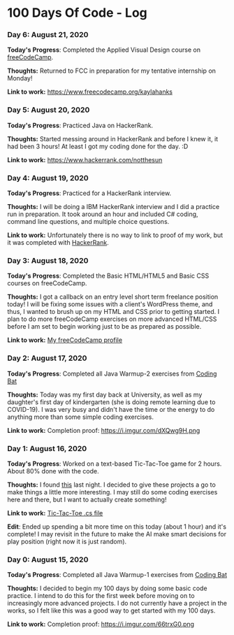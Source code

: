 # 100 Days Of Code - Log

### Day 6: August 21, 2020

**Today's Progress**: Completed the Applied Visual Design course on [freeCodeCamp](https://www.freecodecamp.org). 

**Thoughts:** Returned to FCC in preparation for my tentative internship on Monday!

**Link to work:** https://www.freecodecamp.org/kaylahanks

### Day 5: August 20, 2020

**Today's Progress**: Practiced Java on HackerRank. 

**Thoughts:** Started messing around in HackerRank and before I knew it, it had been 3 hours! At least I got my coding done for the day. :D

**Link to work:** https://www.hackerrank.com/notthesun

### Day 4: August 19, 2020

**Today's Progress**: Practiced for a HackerRank interview. 

**Thoughts:** I will be doing a IBM HackerRank interview and I did a practice run in preparation. It took around an hour and included C# coding, command line questions, and multiple choice questions.

**Link to work:** Unfortunately there is no way to link to proof of my work, but it was completed with [HackerRank](https://www.hackerrank.com).

### Day 3: August 18, 2020

**Today's Progress**: Completed the Basic HTML/HTML5 and Basic CSS courses on freeCodeCamp. 

**Thoughts:** I got a callback on an entry level short term freelance position today! I will be fixing some issues with a client's WordPress theme, and thus, I wanted to brush up on my HTML and CSS prior to getting started. I plan to do more freeCodeCamp exercises on more advanced HTML/CSS before I am set to begin working just to be as prepared as possible.

**Link to work:** [My freeCodeCamp profile](https://www.freecodecamp.org/kaylahanks "freeCodeCamp")


### Day 2: August 17, 2020

**Today's Progress**: Completed all Java Warmup-2 exercises from [Coding Bat](https://codingbat.com/java/Warmup-2 "Coding Bat")

**Thoughts:** Today was my first day back at University, as well as my daughter's first day of kindergarten (she is doing remote learning due to COVID-19). I was very busy and didn't have the time or the energy to do anything more than some simple coding exercises.

**Link to work:** Completion proof: https://i.imgur.com/dXQwg9H.png


### Day 1: August 16, 2020

**Today's Progress**: Worked on a text-based Tic-Tac-Toe game for 2 hours. About 80% done with the code.

**Thoughts:** I found [this](http://www.netinstructions.com/next-steps-for-aspiring-programmers-after-you-know-the-basics "'Net Instructions") last night. I decided to give these projects a go to make things a little more interesting. I may still do some coding exercises here and there, but I want to actually create something!

**Link to work:** [Tic-Tac-Toe .cs file](code/tictactoe/Board.cs)

**Edit**: Ended up spending a bit more time on this today (about 1 hour) and it's complete! I may revisit in the future to make the AI make smart decisions for play position (right now it is just random).


### Day 0: August 15, 2020

**Today's Progress**: Completed all Java Warmup-1 exercises from [Coding Bat](https://codingbat.com/java/Warmup-1 "Coding Bat")

**Thoughts:** I decided to begin my 100 days by doing some basic code practice. I intend to do this for the first week before moving on to increasingly more advanced projects. I do not currently have a project in the works, so I felt like this was a good way to get started with my 100 days. 

**Link to work:** Completion proof: https://i.imgur.com/66trxG0.png

